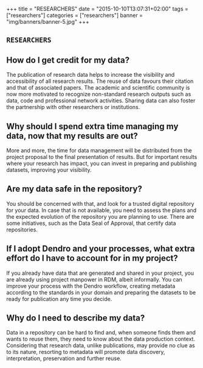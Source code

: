 +++
title = "RESEARCHERS"
date = "2015-10-10T13:07:31+02:00"
tags = ["researchers"]
categories = ["researchers"]
banner = "img/banners/banner-5.jpg"
+++

## `RESEARCHERS`
## How do I get credit for my data?
The publication of research data helps to increase the visibility and accessibility of all research results. The reuse of data favours their citation and that of associated papers. The academic and scientific community is now more motivated to recognize non-standard research outputs such as data, code and professional network activities. Sharing data can also foster the partnership with other researchers or institutions.

  

## Why should I spend extra time managing my data, now that my results are out?
More and more, the time for data management will be distributed from the project proposal to the final presentation of results. But for important results where your research has impact, you can invest in preparing and publishing datasets, improving your visibility.

## Are my data safe in the repository?
You should be concerned with that, and look for a trusted digital repository for your data. In case that is not available, you need to assess the plans and the expected evolution of the repository you are planning to use. There are some initiatives, such as the Data Seal of Approval, that certify data repositories.


## If I adopt Dendro and your processes, what extra effort do I have to account for in my project?
If you already have data that are generated and shared in your project, you are already using project manpower in RDM, albeit informally. You can improve your process with the Dendro workflow, creating metadata according to the standards in your domain and preparing the datasets to be ready for publication any time you decide.


## Why do I need to describe my data?
Data in a repository can be hard to find and, when someone finds them and wants to reuse them, they need to know about the data production context. Considering that research data, unlike publications, may provide no clue as to its nature, resorting to metadata will promote data discovery, interpretation, preservation and further reuse.


